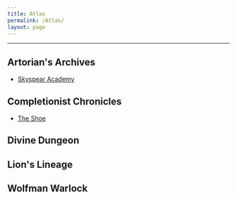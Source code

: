 ```yaml
---
title: Atlas
permalink: /Atlas/
layout: page
---
```


---

## Artorian's Archives
- [Skyspear Academy](_Atlas/Skyspear%20Academy)


## Completionist Chronicles
- [The Shoe](_Atlas/The%20Shoe)

## Divine Dungeon

## Lion's Lineage

## Wolfman Warlock